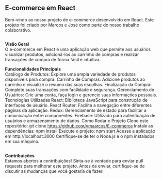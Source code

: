 ## E-commerce em React
Bem-vindo ao nosso projeto de e-commerce desenvolvido em React. Este projeto foi criado por Marcos e José como parte do nosso 
trabalho colaborativo.
##
**Visão Geral** <br/>
O e-commerce em React é uma aplicação web que permite aos usuários visualizar produtos, adicioná-los ao carrinho de compras e realizar transações de compra de forma fácil e intuitiva.

**Funcionalidades Principais** <br/>
Catálogo de Produtos: Explore uma ampla variedade de produtos disponíveis para compra.
Carrinho de Compras: Adicione produtos ao carrinho e visualize o resumo das suas escolhas.
Finalização da Compra: Complete suas transações com facilidade e segurança.
Gerenciamento de Usuários: Crie uma conta, faça login e gerencie suas informações pessoais.
Tecnologias Utilizadas
React: Biblioteca JavaScript para construção de interfaces de usuário.
React Router: Facilita a navegação entre diferentes páginas da aplicação.
Redux: Gerenciamento de estado para facilitar a comunicação entre componentes.
Firebase: Utilizado para autenticação de usuários e armazenamento de dados.
Como Rodar o Projeto
Clone este repositório: git clone https://github.com/vmaarcos/E-commerce
Instale as dependências: npm install
Execute o projeto: npm start
Acesse a aplicação em http://localhost:3000
Certifique-se de ter o Node.js e o npm instalados em sua máquina.
##
**Contribuições** <br/>
Estamos abertos a contribuições! Sinta-se à vontade para enviar pull requests para melhorar este projeto. Antes de enviar, certifique-se de discutir as mudanças que você gostaria de fazer.
